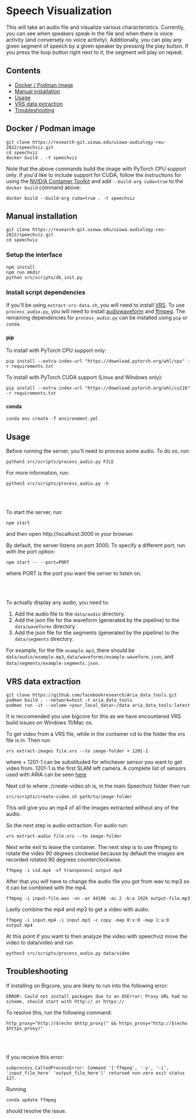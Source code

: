 # Speech Visualization

This will take an audio file and visualize various characteristics. Currently, you can see when speakers speak in the file and when there is voice activity (and conversely no voice activity). Additionally, you can play any given segment of speech by a given speaker by pressing the play button. If you press the loop button right next to it, the segment will play on repeat.

## Contents

- [Docker / Podman image](#docker-podman-image)
- [Manual installation](#manual-installation)
- [Usage](#usage)
- [VRS data extraction](#vrs-data-extraction)
- [Troubleshooting](#troubleshooting)

## Docker / Podman image

    git clone https://research-git.uiowa.edu/uiowa-audiology-reu-2022/speechviz.git
    cd speechviz
    docker build . -t speechviz

Note that the above commands build the image with PyTorch CPU support only.
If you'd like to include support for CUDA, follow the instructions for using the
[NVIDIA Container Toolkit](https://docs.nvidia.com/datacenter/cloud-native/container-toolkit/overview.html)
and add `--build-arg cuda=true` to the `docker build` command above:

    docker build --build-arg cuda=true . -t speechviz

## Manual installation

    git clone https://research-git.uiowa.edu/uiowa-audiology-reu-2022/speechviz.git
    cd speechviz

### Setup the interface

    npm install
    npm run mkdir
    python src/scripts/db_init.py

### Install script dependencies

If you'll be using `extract-vrs-data.sh`, you will need to install [VRS](https://github.com/facebookresearch/vrs).
To use `process_audio.py`, you will need to install [audiowaveform](https://github.com/bbc/audiowaveform)
and [ffmpeg](https://ffmpeg.org/). The remaining dependencies for `process_audio.py` can be installed using `pip` or `conda`.

#### pip

To install with PyTorch CPU support only:

    pip install --extra-index-url "https://download.pytorch.org/whl/cpu" -r requirements.txt


To install with PyTorch CUDA support (Linux and Windows only):

    pip install --extra-index-url "https://download.pytorch.org/whl/cu116" -r requirements.txt

#### conda

    conda env create -f environment.yml

## Usage

Before running the server, you'll need to process some audio. To do so, run:

    python3 src/scripts/process_audio.py FILE

For more information, run:

    python3 src/scripts/process_audio.py -h

<br><br>

To start the server, run:

    npm start

and then open http://localhost:3000 in your browser.

By default, the server listens on port 3000. To specify a different port, run with the port option:

    npm start -- --port=PORT

where PORT is the port you want the server to listen on.

<br><br>

To actually display any audio, you need to:
1. Add the audio file to the `data/audio` directory.
2. Add the json file for the waveform (generated by the pipeline) to the `data/waveforms` directory.
3. Add the json file for the segments (generated by the pipeline) to the `data/segments` directory.

For example, for the file `example.mp3`, there should be `data/audio/example.mp3`, `data/waveforms/example-waveform.json`, and `data/segments/example-segments.json`.

## VRS data extraction

    git clone https://github.com/facebookresearch/Aria_data_tools.git
    podman build . --network=host -t aria_data_tools
    podman run -it --volume <your_local_data>:/data aria_data_tools:latest

It is reccomended you use bigcore for this as we have encountered VRS build issues on Windows 11/Mac os.

To get video from a VRS file, while in the container cd to the folder the vrs file is in. Then run:

    vrs extract-images file.vrs --to image-folder + 1201-1

where + 1201-1 can be substituded for whichever sensor you want to get video from. 1201-1 is the first SLAM left camera. A complete list of sensors used with ARIA can be seen [here](https://facebookresearch.github.io/Aria_data_tools/docs/sensors-measurements/#naming-conventions-for-all-tools)

Next cd to where ./create-video.sh is, in the main Speechviz folder then run

    src/scripts/create-video.sh path/to/image-folder

This will give you an mp4 of all the images extracted without any of the audio.

So the next step is audio extraction. For audio run:

    vrs extract-audio file.vrs --to image-folder

Next write exit to leave the container. The next step is to use ffmpeg to rotate the video 90 degrees clockwise because by default the images are recorded rotated 90 degrees counterclockwise.

    ffmpeg -i vid.mp4 -vf transpose=1 output.mp4

After that you will have to change the audio file you got from wav to mp3 so it can be combined with the mp4.

    ffmpeg -i input-file.wav -vn -ar 44100 -ac 2 -b:a 192k output-file.mp3

Lastly combine the mp4 and mp3 to get a video with audio.

    ffmpeg -i input.mp4 -i input.mp3 -c copy -map 0:v:0 -map 1:a:0 output.mp4

At this point if you want to then analyze the video with speechviz move the video to data/video and run

    python3 src/scripts/process_audio.py data/video

## Troubleshooting

If installing on Bigcore, you are likely to run into the following error:

    ERROR: Could not install packages due to an OSError: Proxy URL had no scheme, should start with http:// or https://

To resolve this, run the following command:

    http_proxy="http://$(echo $http_proxy)" && https_proxy="http://$(echo $https_proxy)"

<br><br>

If you receive this error:

    subprocess.CalledProcessError: Command '['ffmpeg', '-y', '-i', 'input_file_here' 'output_file_here']' returned non-zero exit status 127.

Running

    conda update ffmpeg

should resolve the issue.
